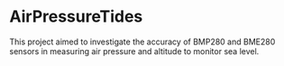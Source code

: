 # AirPressureTides
This project aimed to investigate the accuracy of BMP280 and BME280 sensors in measuring air pressure and altitude to monitor sea level. 
